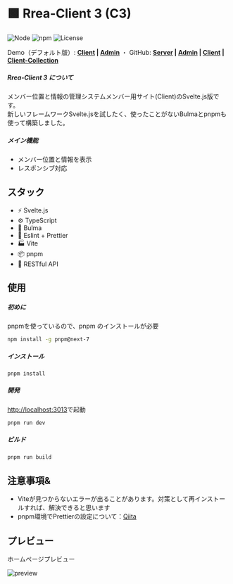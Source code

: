 # 🟩 Rrea-Client 3 (C3)

![Node](https://img.shields.io/badge/Node.js-v18.0.0-fb7185.svg?logo=&style=flat-square)  ![npm](https://img.shields.io/badge/npm-1.0.0-84CC16.svg?style=flat-square)  ![License](https://img.shields.io/badge/License-MIT-0284C7.svg?logo=&style=flat-square)

Demo（デフォルト版）:  **[Client](http://rrea-client.live) | [Admin](http://rrea-admin.live)**  ・  GitHub: **[Server](https://github.com/kensoz/Rrea-server) | [Admin](https://github.com/kensoz/Rrea-admin) | [Client](https://github.com/kensoz/Rrea-client) | [Client-Collection](https://github.com/kensoz/Rrea-client-collection)**

##### Rrea-Client 3 について

メンバー位置と情報の管理システムメンバー用サイト(Client)のSvelte.js版です。\
新しいフレームワークSvelte.jsを試したく、使ったことがないBulmaとpnpmも使って構築しました。

##### メイン機能

+ メンバー位置と情報を表示
+ レスポンシブ対応



## スタック

+ ⚡️ Svelte.js
+ ⚙️ TypeScript
+ 🎨 Bulma
+ 📑 Eslint + Prettier
+ 🏭 Vite
+ 📦 pnpm
+ 🔺 RESTful API



## 使用

##### 初めに

pnpmを使っているので、pnpm のインストールが必要

```bash
npm install -g pnpm@next-7
```

##### インストール

```bash
pnpm install
```

##### 開発

[http://localhost:3013](http://localhost:3013)で起動

```bash
pnpm run dev
```

##### ビルド

```bash
pnpm run build
```



## 注意事項&

+ Viteが見つからないエラーが出ることがあります。対策として再インストールすれば、解決できると思います
+ pnpm環境でPrettierの設定について：[Qiita](https://qiita.com/kensoz/items/8d81ba371858224c1c67)



## プレビュー

ホームページプレビュー

![preview](https://s2.loli.net/2022/07/14/TRd7PnDr9Aax1Kq.jpg)

